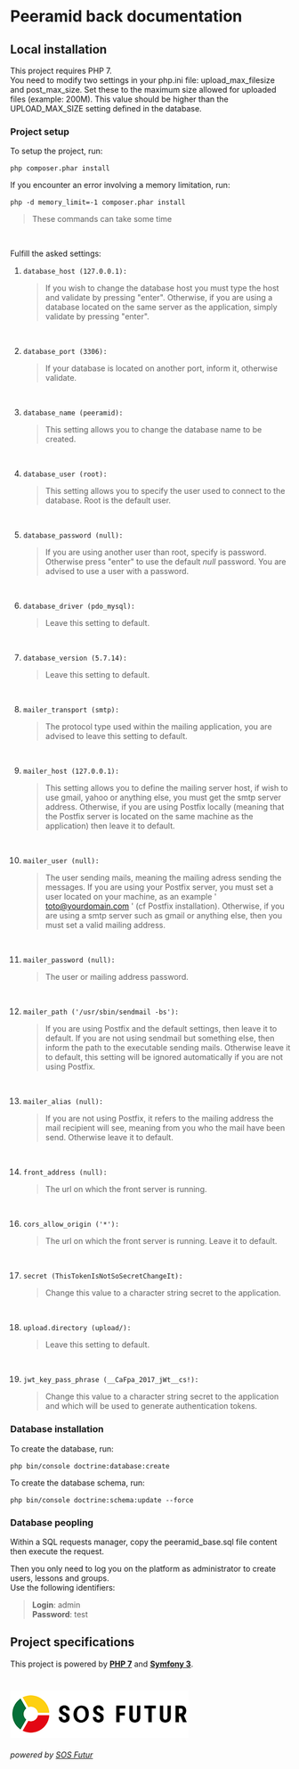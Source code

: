 # **Peeramid back documentation**

## Local installation

This project requires PHP 7.  
You need to modify two settings in your php.ini file: upload_max_filesize and post_max_size. Set these to the maximum 
size allowed for uploaded files (example: 200M). This value should be higher than the UPLOAD_MAX_SIZE setting defined in 
the database.

### Project setup

To setup the project, run:
````
php composer.phar install
````

If you encounter an error involving a memory limitation, run:

````
php -d memory_limit=-1 composer.phar install
````

>These commands can take some time

<br>

Fulfill the asked settings:

  1. ````
     database_host (127.0.0.1):
     ````
     >If you wish to change the database host you must type the host and validate by pressing "enter". Otherwise, if you
     are using a database located on the same server as the application, simply validate by pressing "enter". 
      
<br>

  2. ````
     database_port (3306):
     ````
     >If your database is located on another port, inform it, otherwise validate.

<br>

  3. ````
     database_name (peeramid):
     ````
     >This setting allows you to change the database name to be created.

<br>

  4. ````
     database_user (root):
     ````
     >This setting allows you to specify the user used to connect to the database. Root is the default user.

<br>

  5. ````
     database_password (null):
     ````
     >If you are using another user than root, specify is password. Otherwise press "enter" to use the default *null* password.
     You are advised to use a user with a password.
  
<br>

  6. ````
     database_driver (pdo_mysql):
     ````
     >Leave this setting to default.

<br>

  7. ````
     database_version (5.7.14):
     ````
     >Leave this setting to default.

<br>

  8. ````
     mailer_transport (smtp):
     ````
     >The protocol type used within the mailing application, you are advised to leave this setting to default.

<br>

  9. ````
     mailer_host (127.0.0.1):
     ````
     >This setting allows you to define the mailing server host, if wish to use gmail, yahoo or anything else, you must
     get the smtp server address. Otherwise, if you are using Postfix locally (meaning that the Postfix server is located on
     the same machine as the application) then leave it to default.

<br>

  10. ````
      mailer_user (null):
      ````
      >The user sending mails, meaning the mailing adress sending the messages. If you are using your Postfix server,
      you must set a user located on your machine, as an example ' toto@yourdomain.com ' (cf Postfix installation).
      Otherwise, if you are using a smtp server such as gmail or anything else, then you must set a valid mailing
      address.

<br>

  11. ````
      mailer_password (null):
      ````
      >The user or mailing address password.

<br>

  12. ````
      mailer_path ('/usr/sbin/sendmail -bs'):
      ````
      >If you are using Postfix and the default settings, then leave it to default. If you are not using sendmail
      but something else, then inform the path to the executable sending mails. Otherwise leave it to default, this
      setting will be ignored automatically if you are not using Postfix.

<br>

  13. ````
      mailer_alias (null):
      ````
      >If you are not using Postfix, it refers to the mailing address the mail recipient will see, meaning from you who
      the mail have been send. Otherwise leave it to default.

<br>

  14. ````
      front_address (null):
      ````
      >The url on which the front server is running.

<br>

  16. ````
      cors_allow_origin ('*'):
      ````
      >The url on which the front server is running. Leave it to default.

<br>

  17. ````
      secret (ThisTokenIsNotSoSecretChangeIt):
      ````
      >Change this value to a character string secret to the application.

<br>

  18. ````
      upload.directory (upload/):
      ````
      >Leave this setting to default.

<br>

  19. ````
      jwt_key_pass_phrase (__CaFpa_2017_jWt__cs!):
      ````
      >Change this value to a character string secret to the application and which will be used to generate
      authentication tokens.

### Database installation

To create the database, run:

````
php bin/console doctrine:database:create
````

To create the database schema, run:

````
php bin/console doctrine:schema:update --force
````

### Database peopling

Within a SQL requests manager, copy the peeramid_base.sql file content then execute the request.

Then you only need to log you on the platform as administrator to create users, lessons and groups.  
Use the following identifiers:

>**Login**: admin  
>**Password**: test

## Project specifications

This project is powered by **[PHP 7](http://php.net/)**
and **[Symfony 3](https://symfony.com/)**.

#

[![SOS Futur](../sosf_logo.png)](https://www.sos-futur.fr/)
###### powered by [SOS Futur](https://www.sos-futur.fr/)